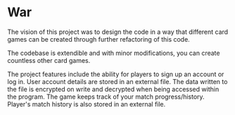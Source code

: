 # War
The vision of this project was to design the code in a way that different card games can be created through further refactoring of this code. 

The codebase is extendible and with minor modifications, you can create countless other card games.

The project features include the ability for players to sign up an account or log in. 
User account details are stored in an external file. 
The data written to the file is encrypted on write and decrypted when being accessed within the program.
The game keeps track of your match progress/history. 
Player's match history is also stored in an external file.


